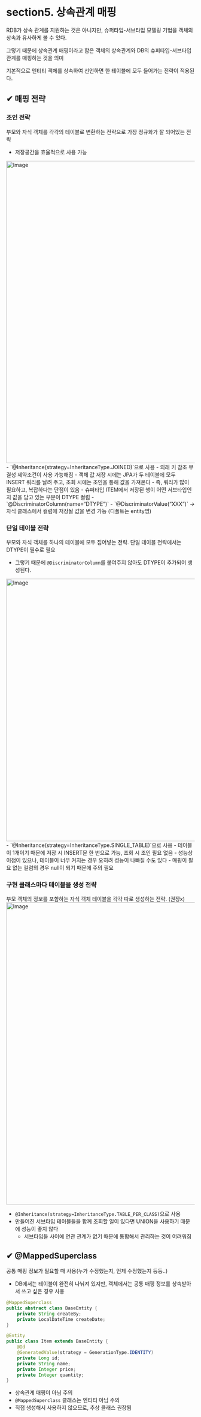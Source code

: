 # section5. 상속관계 매핑
RDB가 상속 관계를 지원하는 것은 아니지만, 슈퍼타입-서브타입 모델링 기법을 객체의 상속과 유사하게 볼 수 있다.

그렇기 때문에 상속관계 매핑이라고 함은 객체의 상속관계와 DB의 슈퍼타입-서브타입 관계를 매핑하는 것을 의미

기본적으로 엔티티 객체를 상속하여 선언하면 한 테이블에 모두 들어가는 전략이 적용된다.
## ✔︎ 매핑 전략
### 조인 전략
부모와 자식 객체를 각각의 테이블로 변환하는 전략으로 가장 정규화가 잘 되어있는 전략
- 저장공간을 효율적으로 사용 가능
<img width="805" alt="Image" src="https://github.com/user-attachments/assets/6d953ec4-9f5c-41a0-a6de-7473a13af0f6" />
- `@Inheritance(strategy=InheritanceType.JOINED)`으로 사용
- 외래 키 참조 무결성 제약조건이 사용 가능해짐
- 객체 값 저장 시에는 JPA가 두 테이블에 모두 INSERT 쿼리를 날려 주고, 조회 시에는 조인을 통해 값을 가져온다
	- 즉, 쿼리가 많이 필요하고, 복잡하다는 단점이 있음
- 슈퍼타입 ITEM에서 저장된 행이 어떤 서브타입인지 값을 담고 있는 부분이 DTYPE 컬럼
	- `@DiscriminatorColumn(name=“DTYPE”)`
	- `@DiscriminatorValue(“XXX”)` → 자식 클래스에서 컬럼에 저장될 값을 변경 가능 (디폴트는 entity명)

### 단일 테이블 전략
부모와 자식 객체를 하나의 테이블에 모두 집어넣는 전략. 단일 테이블 전략에서는 DTYPE이 필수로 필요
- 그렇기 때문에 `@DiscriminatorColumn`를 붙여주지 않아도 DTYPE이 추가되어 생성된다.
<img width="699" alt="Image" src="https://github.com/user-attachments/assets/a2e83bcb-f8ab-4edd-bbea-ba397a47e535" />
- `@Inheritance(strategy=InheritanceType.SINGLE_TABLE)`으로 사용
- 테이블이 1개이기 때문에 저장 시 INSERT문 한 번으로 가능, 조회 시 조인 필요 없음
	- 성능상 이점이 있으나, 테이블이 너무 커지는 경우 오히려 성능이 나빠질 수도 있다
- 매핑이 필요 없는 컬럼의 경우 null이 되기 때문에 주의 필요 

### 구현 클래스마다 테이블을 생성 전략
부모 객체의 정보를 포함하는 자식 객체 테이블을 각각 따로 생성하는 전략. (권장x)
<img width="805" alt="Image" src="https://github.com/user-attachments/assets/58021a3a-61b6-4cc3-acf8-b6ed02abea86" />
- `@Inheritance(strategy=InheritanceType.TABLE_PER_CLASS)`으로 사용
- 만들어진 서브타입 테이블들을 함께 조회할 일이 있다면 UNION을 사용하기 때문에 성능이 좋지 않다
	- 서브타입들 사이에 연관 관계가 없기 때문에 통합해서 관리하는 것이 어려워짐

## ✔︎ @MappedSuperclass
공통 매핑 정보가 필요할 때 사용(누가 수정했는지, 언제 수정했는지 등등..)
- DB에서는 테이블이 완전히 나눠져 있지만, 객체에서는 공통 매핑 정보를 상속받아서 쓰고 싶은 경우 사용
```java
@MappedSuperclass
public abstract class BaseEntity {  
	private String createBy;  
	private LocalDateTime createDate;  
}
```

```java
@Entity  
public class Item extends BaseEntity {  
	@Id  
	@GeneratedValue(strategy = GenerationType.IDENTITY)  
	private Long id;  
	private String name;  
	private Integer price;  
	private Integer quantity;  
}
```

- 상속관계 매핑이 아님 주의
- `@MappedSuperclass` 클래스는 엔티티 아님 주의
- 직접 생성해서 사용하지 않으므로, 추상 클래스 권장됨